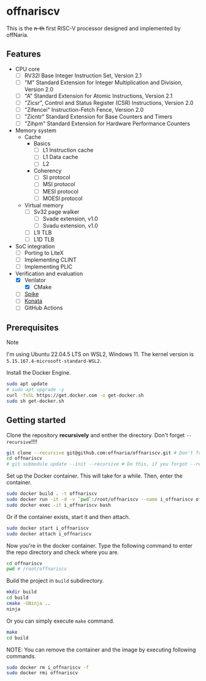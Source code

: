 # offnariscv

This is the ~~n-th~~ first RISC-V processor designed and implemented by offNaria.

## Features

- CPU core
    - [ ] RV32I Base Integer Instruction Set, Version 2.1
    - [ ] "M" Standard Extension for Integer Multiplication and Division, Version 2.0
    - [ ] "A" Standard Extension for Atomic Instructions, Version 2.1
    - [ ] "Zicsr", Control and Status Register (CSR) Instructions, Version 2.0
    - [ ] "Zifencei" Instruction-Fetch Fence, Version 2.0
    - [ ] "Zicntr" Standard Extension for Base Counters and Timers
    - [ ] "Zihpm" Standard Extension for Hardware Performance Counters
- Memory system
    - Cache
        - Basics
            - [ ] L1 Instruction cache
            - [ ] L1 Data cache
            - [ ] L2
        - Coherency
            - [ ] SI protocol
            - [ ] MSI protocol
            - [ ] MESI protocol
            - [ ] MOESI protocol
    - Virtual memory
        - [ ] Sv32 page walker
            - [ ] Svade extension, v1.0
            - [ ] Svadu extension, v1.0
        - [ ] L1I TLB
        - [ ] L1D TLB
- SoC integration
    - [ ] Porting to LiteX
    - [ ] Implementing CLINT
    - [ ] Implementing PLIC
- Verification and evaluation
    - [x] Verilator
        - [x] CMake
    - [ ] [Spike](https://github.com/riscv-software-src/riscv-isa-sim)
    - [ ] [Konata](https://github.com/shioyadan/Konata)
    - [ ] GitHub Actions

## Prerequisites

> [!NOTE]
> I'm using Ubuntu 22.04.5 LTS on WSL2, Windows 11.
> The kernel version is `5.15.167.4-microsoft-standard-WSL2`.

Install the Docker Engine.

```bash
sudo apt update
# sudo apt upgrade -y
curl -fsSL https://get.docker.com -o get-docker.sh
sudo sh get-docker.sh
```

## Getting started

Clone the repository **recursively** and enther the directory.
Don't forget `--recursive`!!!!

```bash
git clone --recursive git@github.com:offnaria/offnariscv.git # Don't forget --recursive!!!!
cd offnariscv
# git submodule update --init --recursive # Do this, if you forgot --recursive at cloning the repo.
```

Set up the Docker container.
This will take for a while.
Then, enter the container.

```bash
sudo docker build . -t offnariscv
sudo docker run -it -d -v `pwd`:/root/offnariscv --name i_offnariscv offnariscv
sudo docker exec -it i_offnariscv bash
```

Or if the container exists, start it and then attach.

```bash
sudo docker start i_offnariscv
sudo docker attach i_offnariscv
```

Now you're in the docker container.
Type the following command to enter the repo directory and check where you are.

```bash
cd offnariscv
pwd # /root/offnariscv
```

Build the project in `build` subdirectory.

```bash
mkdir build
cd build
cmake -GNinja ..
ninja
```

Or you can simply execute `make` command.

```bash
make
cd build
```

NOTE: You can remove the container and the image by executing following commands.

```bash
sudo docker rm i_offnariscv -f
sudo docker rmi offnariscv
```
